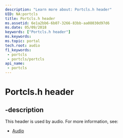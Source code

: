 ```yaml
---
description: "Learn more about: Portcls.h header"
UID: NA:portcls
title: Portcls.h header
ms.assetid: 6e1a2bb6-6b07-3266-83bb-aa08030d97d6
ms.date: 05/09/2018
keywords: ["Portcls.h header"]
ms.keywords: 
ms.topic: portal
tech.root: audio
f1_keywords:
 - portcls
 - portcls/portcls
api_name:
 - portcls
---
```


# Portcls.h header


## -description

This header is used by audio. For more information, see:

- [Audio](../_audio/index.md)

